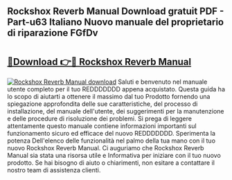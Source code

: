 ## Rockshox Reverb Manual Download gratuit PDF - Part-u63 Italiano Nuovo manuale del proprietario di riparazione FGfDv

# <h2><a href="http://df94ygb.blite.top/?on=Rockshox+Reverb+Manual">🔗Download 👉🔴 Rockshox Reverb Manual</a></h2>

[![Rockshox Reverb Manual download](https://i.imgur.com/lujVjoI.png)](http://df94ygb.blite.top/?on=Rockshox+Reverb+Manual)
Saluti e benvenuto nel manuale utente completo per il tuo REDDDDDDD appena acquistato. Questa guida ha lo scopo di aiutarti a ottenere il massimo dal tuo Prodotto fornendo una spiegazione approfondita delle sue caratteristiche, del processo di installazione, del manuale dell'utente, dei suggerimenti per la manutenzione e delle procedure di risoluzione dei problemi. Si prega di leggere attentamente questo manuale contiene informazioni importanti sul funzionamento sicuro ed efficace del nuovo REDDDDDDD. Sperimenta la potenza Dell'elenco delle funzionalità nel palmo della tua mano con il tuo nuovo Rockshox Reverb Manual. Ci auguriamo che Rockshox Reverb Manual sia stata una risorsa utile e Informativa per iniziare con il tuo nuovo prodotto. Se hai bisogno di aiuto o chiarimenti, non esitare a contattare il nostro team di assistenza clienti.
